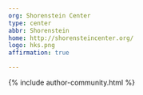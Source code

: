 ```yaml
---
org: Shorenstein Center
type: center
abbr: Shorenstein
home: http://shorensteincenter.org/
logo: hks.png
affirmation: true

---
```


{% include author-community.html %}
